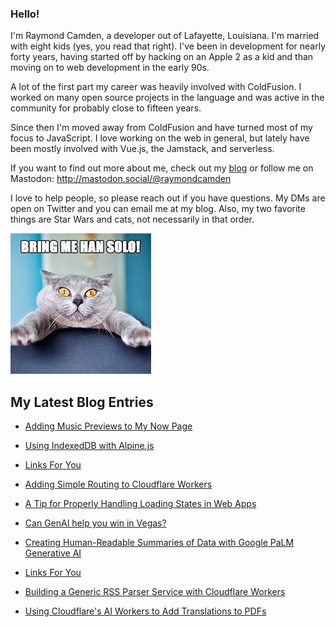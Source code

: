 ### Hello!

I'm Raymond Camden, a developer out of Lafayette, Louisiana. I'm married with eight kids (yes, you read that right). I've been in development for nearly forty years, having started off by hacking on an Apple 2 as a kid and than moving on to web development in the early 90s.

A lot of the first part my career was heavily involved with ColdFusion. I worked on many open source projects in the language and was active in the community for probably close to fifteen years. 

Since then I'm moved away from ColdFusion and have turned most of my focus to JavaScript. I love working on the web in general, but lately have been mostly involved with Vue.js, the Jamstack, and serverless. 

If you want to find out more about me, check out my [blog](https://www.raymondcamden.com) or follow me on Mastodon: <http://mastodon.social/@raymondcamden>

I love to help people, so please reach out if you have questions. My DMs are open on Twitter and you can email me at my blog. Also, my two favorite things are Star Wars and cats, not necessarily in that order.

![Star Wars cat](https://raw.githubusercontent.com/cfjedimaster/cfjedimaster/master/cat.jpg)

<!-- RSS -->
## My Latest Blog Entries

* [Adding Music Previews to My Now Page](https://www.raymondcamden.com/2023/11/29/adding-music-previews-to-my-now-page)

* [Using IndexedDB with Alpine.js](https://www.raymondcamden.com/2023/11/26/using-indexeddb-with-alpinejs)

* [Links For You](https://www.raymondcamden.com/2023/11/20/links-for-you)

* [Adding Simple Routing to Cloudflare Workers](https://www.raymondcamden.com/2023/11/17/adding-simple-routing-to-cloudflare-workers)

* [A Tip for Properly Handling Loading States in Web Apps](https://www.raymondcamden.com/2023/11/15/a-tip-for-properly-handling-loading-states-in-web-apps)

* [Can GenAI help you win in Vegas?](https://www.raymondcamden.com/2023/11/09/can-genai-help-you-win-in-vegas)

* [Creating Human-Readable Summaries of Data with Google PaLM Generative AI](https://www.raymondcamden.com/2023/11/06/creating-human-readable-summaries-of-data-with-google-palm-generative-ai)

* [Links For You](https://www.raymondcamden.com/2023/11/05/links-for-you)

* [Building a Generic RSS Parser Service with Cloudflare Workers](https://www.raymondcamden.com/2023/10/31/building-a-generic-rss-parser-service-with-cloudflare-workers)

* [Using Cloudflare's AI Workers to Add Translations to PDFs](https://www.raymondcamden.com/2023/10/24/using-cloudflare-ai-workers-to-add-translations-to-pdfs)

<!-- ENDRSS -->

